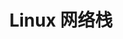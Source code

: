 ---
title: Linux 网络栈
description: A description of this category
image:

# Badge style
style:
    background: "#E1AFD1"
    color: "#fff"
---